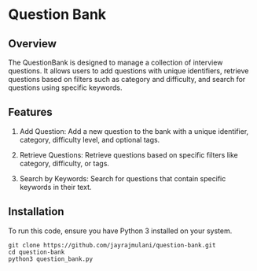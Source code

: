 # Question Bank

## Overview

The QuestionBank is designed to manage a collection of interview questions. It allows users to add questions with unique identifiers, retrieve questions based on filters such as category and difficulty, and search for questions using specific keywords.

## Features

1. Add Question: Add a new question to the bank with a unique identifier, category, difficulty level, and optional tags.

2. Retrieve Questions: Retrieve questions based on specific filters like category, difficulty, or tags.

3. Search by Keywords: Search for questions that contain specific keywords in their text.

## Installation

To run this code, ensure you have Python 3 installed on your system.

```
git clone https://github.com/jayrajmulani/question-bank.git
cd question-bank
python3 question_bank.py
```
